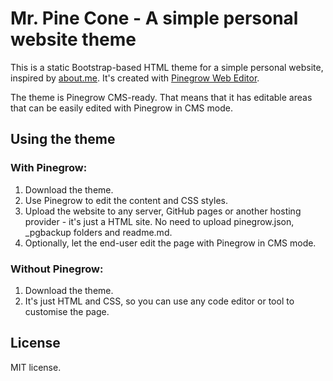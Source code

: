 Mr. Pine Cone - A simple personal website theme
========

This is a static Bootstrap-based HTML theme for a simple personal website, inspired by [about.me](http://about.me). It's created with [Pinegrow Web Editor](http://pinegrow.com).

The theme is Pinegrow CMS-ready. That means that it has editable areas that can be easily edited with Pinegrow in CMS mode.

Using the theme
-----

### With Pinegrow:

1. Download the theme.
2. Use Pinegrow to edit the content and CSS styles.
3. Upload the website to any server, GitHub pages or another hosting provider - it's just a HTML site. No need to upload pinegrow.json, _pgbackup folders and readme.md.
4. Optionally, let the end-user edit the page with Pinegrow in CMS mode.

### Without Pinegrow:

1. Download the theme.
2. It's just HTML and CSS, so you can use any code editor or tool to customise the page.

License
----
MIT license.

